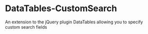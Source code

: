 DataTables-CustomSearch
=======================

An extension to the jQuery plugin DataTables allowing you to specify custom search fields
